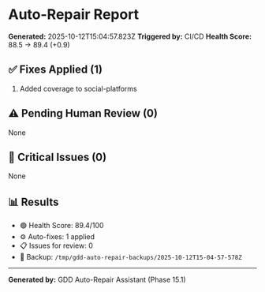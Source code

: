 # Auto-Repair Report

**Generated:** 2025-10-12T15:04:57.823Z
**Triggered by:** CI/CD
**Health Score:** 88.5 → 89.4 (+0.9)

## ✅ Fixes Applied (1)

1. Added coverage to social-platforms

## ⚠️ Pending Human Review (0)

None

## 🔴 Critical Issues (0)

None

## 📊 Results

- 🟢 Health Score: 89.4/100
- ⚙️ Auto-fixes: 1 applied
- 📋 Issues for review: 0
- 💾 Backup: `/tmp/gdd-auto-repair-backups/2025-10-12T15-04-57-578Z`

---

**Generated by:** GDD Auto-Repair Assistant (Phase 15.1)
